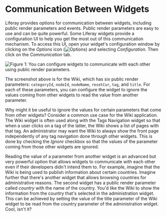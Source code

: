 # Communication Between Widgets [](id=communication-between-widgets)

Liferay provides options for communication between widgets, including public 
render parameters and events. Public render parameters are easy to use and can 
be quite powerful. Some Liferay widgets provide a configuration UI to help you 
get the most out of this communication mechanism. To access this UI, open your 
widget's configuration window by clicking on the *Options* icon
(![Options](../../../images/icon-options.png)) and selecting *Configuration*.
Then click on the *Communication* tab.

![Figure 1: You can configure widgets to communicate with each other using public render parameters.](../../../images/app-communication-tab.png)

The screenshot above is for the Wiki, which has six public render
parameters: `categoryId`, `nodeId`, `nodeName`, `resetCur`, `tag`, and `title`.
For each of these parameters, you can configure the widget to ignore the values
coming from other widgets to read the value from another parameter.

Why might it be useful to ignore the values for certain parameters that come
from other widgets? Consider a common use case for the Wiki application. The 
Wiki widget is often used along with the Tags Navigation widget so that when a 
user clicks on a tag of the latter, the Wiki shows a list of pages with that 
tag. An administrator may want the Wiki to always show the front page 
independently of any tag navigation done through other widgets. This is done by 
checking the *Ignore* checkbox so that the values of the parameter
coming from those other widgets are ignored.

Reading the value of a parameter from another widget is an advanced but very
powerful option that allows widgets to communicate with each other even if
their developers didn't intend them to. For example, imagine that the Wiki
is being used to publish information about certain countries. Imagine further 
that there's another widget that allows browsing countries for administrative 
reasons. The second widget has a public render parameter called *country* with 
the name of the country. You'd like the Wiki to show the information from the 
country that's selected in the administration widget. This can be achieved by 
setting the value of the title parameter of the Wiki widget to be read from the 
country parameter of the administration widget. Cool, isn't it?
